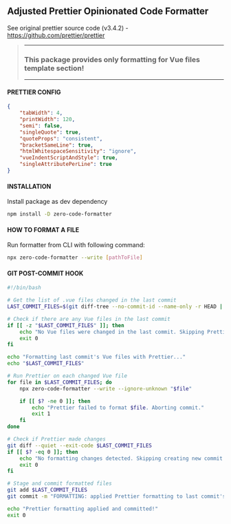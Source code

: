 
## Adjusted Prettier Opinionated Code Formatter

See original prettier source code (v3.4.2) - https://github.com/prettier/prettier

> ---
> ### This package provides only formatting for Vue files template section! 
> ---

#### PRETTIER CONFIG
```json
{
    "tabWidth": 4,
    "printWidth": 120,
    "semi": false,
    "singleQuote": true,
    "quoteProps": "consistent",
    "bracketSameLine": true,
    "htmlWhitespaceSensitivity": "ignore",
    "vueIndentScriptAndStyle": true,
    "singleAttributePerLine": true
}
```

#### INSTALLATION
Install package as dev dependency
```sh
npm install -D zero-code-formatter
```

#### HOW TO FORMAT A FILE
Run formatter from CLI with following command:
```sh
npx zero-code-formatter --write [pathToFile]
```

#### GIT POST-COMMIT HOOK
```sh
#!/bin/bash

# Get the list of .vue files changed in the last commit
LAST_COMMIT_FILES=$(git diff-tree --no-commit-id --name-only -r HEAD | grep ".vue$")

# Check if there are any Vue files in the last commit
if [[ -z "$LAST_COMMIT_FILES" ]]; then
    echo "No Vue files were changed in the last commit. Skipping Prettier formatting."
    exit 0
fi

echo "Formatting last commit's Vue files with Prettier..."
echo "$LAST_COMMIT_FILES"

# Run Prettier on each changed Vue file
for file in $LAST_COMMIT_FILES; do
    npx zero-code-formatter --write --ignore-unknown "$file"

    if [[ $? -ne 0 ]]; then
        echo "Prettier failed to format $file. Aborting commit."
        exit 1
    fi
done

# Check if Prettier made changes
git diff --quiet --exit-code $LAST_COMMIT_FILES
if [[ $? -eq 0 ]]; then
    echo "No formatting changes detected. Skipping creating new commit with formatted files."
    exit 0
fi

# Stage and commit formatted files
git add $LAST_COMMIT_FILES
git commit -m "FORMATTING: applied Prettier formatting to last commit's Vue files"

echo "Prettier formatting applied and committed!"
exit 0
```